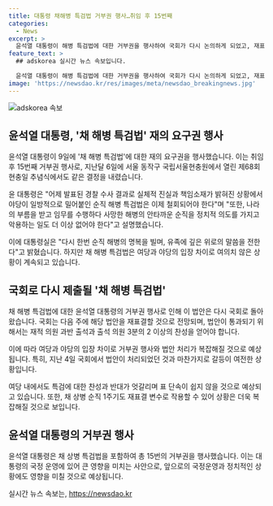 ```yaml
---
title: 대통령 채해병 특검법 거부권 행사…취임 후 15번째
categories:
  - News
excerpt: >
  윤석열 대통령이 해병 특검법에 대한 거부권을 행사하여 국회가 다시 논의하게 되었고, 재표결이 예상됩니다. 이에 대한 여당 내의 계파 갈등과 순직 1주기 등의 변수가 존재합니다. 또한, 순직 해병의 악용을 막기 위해 법안의 재표결이 관건이며, 국무총리는 법안이 위헌적이라고 지적했습니다. 윤 대통령은 지금까지 15번의 거부권을 행사하며 화제를 모으고 있습니다.
feature_text: >
  ## adskorea 실시간 뉴스 속보입니다.

  윤석열 대통령이 해병 특검법에 대한 거부권을 행사하여 국회가 다시 논의하게 되었고, 재표결이 예상됩니다. 이에 대한 여당 내의 계파 갈등과 순직 1주기 등의 변수가 존재합니다. 또한, 순직 해병의 악용을 막기 위해 법안의 재표결이 관건이며, 국무총리는 법안이 위헌적이라고 지적했습니다. 윤 대통령은 지금까지 15번의 거부권을 행사하며 화제를 모으고 있습니다.
image: 'https://newsdao.kr/res/images/meta/newsdao_breakingnews.jpg'
---
```


<p><img src="https://newsdao.kr/res/images/meta/newsdao_breakingnews.jpg" alt="adskorea 속보" /></p>

<h2>윤석열 대통령, '채 해병 특검법' 재의 요구권 행사</h2>

<p>윤석열 대통령이 9일에 '채 해병 특검법'에 대한 재의 요구권을 행사했습니다. 이는 취임 후 15번째 거부권 행사로, 지난달 6일에 서울 동작구 국립서울현충원에서 열린 제68회 현충일 추념식에서도 같은 결정을 내렸습니다.</p>

<p data-ke-size="size16">윤 대통령은 "어제 발표된 경찰 수사 결과로 실체적 진실과 책임소재가 밝혀진 상황에서 야당이 일방적으로 밀어붙인 순직 해병 특검법은 이제 철회되어야 한다"며 "또한, 나라의 부름을 받고 임무를 수행하다 사망한 해병의 안타까운 순직을 정치적 의도를 가지고 악용하는 일도 더 이상 없어야 한다"고 설명했습니다.</p>

<p>이에 대통령실은 "다시 한번 순직 해병의 명복을 빌며, 유족에 깊은 위로의 말씀을 전한다"고 밝혔습니다. 하지만 채 해병 특검법은 여당과 야당의 입장 차이로 여의치 않은 상황이 계속되고 있습니다.</p>

<h2>국회로 다시 제출될 '채 해병 특검법'</h2>

<p>채 해병 특검법에 대한 윤석열 대통령의 거부권 행사로 인해 이 법안은 다시 국회로 돌아왔습니다. 국회는 다음 주에 해당 법안을 재표결할 것으로 전망되며, 법안이 통과되기 위해서는 재적 의원 과반 출석과 출석 의원 3분의 2 이상의 찬성을 얻어야 합니다.</p>

<p>이에 따라 여당과 야당의 입장 차이로 거부권 행사와 법안 처리가 복잡해질 것으로 예상됩니다. 특히, 지난 4일 국회에서 법안이 처리되었던 것과 마찬가지로 갈등이 여전한 상황입니다.</p>

<p>여당 내에서도 특검에 대한 찬성과 반대가 엇갈리며 표 단속이 쉽지 않을 것으로 예상되고 있습니다. 또한, 채 상병 순직 1주기도 재표결 변수로 작용할 수 있어 상황은 더욱 복잡해질 것으로 보입니다.</p>

<h2>윤석열 대통령의 거부권 행사</h2>

<p>윤석열 대통령은 채 상병 특검법을 포함하여 총 15번의 거부권을 행사했습니다. 이는 대통령의 국정 운영에 있어 큰 영향을 미치는 사안으로, 앞으로의 국정운영과 정치적인 상황에도 영향을 미칠 것으로 예상됩니다.</p>
실시간 뉴스 속보는, <a href="https://newsdao.kr" rel="dofollow">https://newsdao.kr</a>


